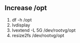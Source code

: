 ## Increase /opt

1. df -h /opt
2. lvdisplay
3. lvextend -L 5G /dev/rootvg/opt
4. resize2fs /dev/rootvg/opt
